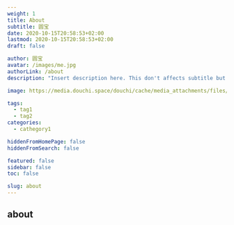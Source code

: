 ```yaml
---
weight: 1
title: About
subtitle: 圆宝
date: 2020-10-15T20:58:53+02:00
lastmod: 2020-10-15T20:58:53+02:00
draft: false

author: 圆宝
avatar: /images/me.jpg
authorLink: /about
description: "Insert description here. This don't affects subtitle but only html internals"

image: https://media.douchi.space/douchi/cache/media_attachments/files/111/623/231/632/023/568/original/033579e79fdafdbb.jpeg

tags:
  - tag1
  - tag2
categories:
  - cathegory1

hiddenFromHomePage: false
hiddenFromSearch: false

featured: false
sidebar: false
toc: false

slug: about
---
```


## about